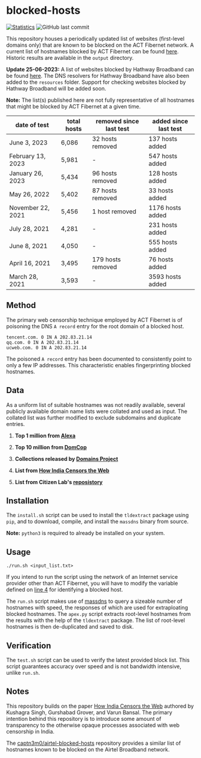 # blocked-hosts
[![Statistics](https://img.shields.io/badge/sites-6,086-brightgreen)](https://github.com/qurbat/blocked-hosts)
![GitHub last commit](https://img.shields.io/github/last-commit/qurbat/blocked-hosts?color=blue)

This repository houses a periodically updated list of websites (first-level domains only) that are known to be blocked on the ACT Fibernet network. A current list of hostnames blocked by ACT Fibernet can be found [here](https://github.com/qurbat/blocked-hosts/blob/main/compiled_block_list.txt). Historic results are available in the `output` directory.

**Update 25-06-2023:** A list of websites blocked by Hathway Broadband can be found [here](https://github.com/qurbat/blocked-hosts/blob/main/compiled_block_list.txt). The DNS resolvers for Hathway Broadband have also been added to the `resources` folder. Support for checking websites blocked by Hathway Broadband will be added soon.


**Note:** The list(s) published here are not fully representative of all hostnames that might be blocked by ACT Fibernet at a given time.

| date of test      | total hosts  | removed since last test    | added since last test            |
|-------------------|--------------|----------------------------|----------------------------------|
| June 3, 2023      | 6,086        | 32 hosts removed           | 137 hosts added                  |
| February 13, 2023 | 5,981        | -                          | 547 hosts added                  |
| January 26, 2023  | 5,434        | 96 hosts removed           | 128 hosts added                  |
| May 26, 2022      | 5,402        | 87 hosts removed           | 33 hosts added                   |
| November 22, 2021 | 5,456        | 1 host removed             | 1176 hosts added                 |
| July 28, 2021     | 4,281        | -                          | 231 hosts added                  |
| June 8, 2021      | 4,050        | -                          | 555 hosts added                  |
| April 16, 2021    | 3,495        | 179 hosts removed          | 76 hosts added                   |
| March 28, 2021    | 3,593        | -                          | 3593 hosts added                 |

## Method
The primary web censorship technique employed by ACT Fibernet is of poisoning the DNS `A record` entry for the root domain of a blocked host.

```
tencent.com. 0 IN A 202.83.21.14
qq.com. 0 IN A 202.83.21.14
ucweb.com. 0 IN A 202.83.21.14
```

The poisoned `A record` entry has been documented to consistently point to only a few IP addresses. This characteristic enables fingerprinting blocked hostnames.

## Data

As a uniform list of suitable hostnames was not readily available, several publicly available domain name lists were collated and used as input. The collated list was further modified to exclude subdomains and duplicate entries.

1. **Top 1 million from [Alexa](http://s3.amazonaws.com/alexa-static/top-1m.csv.zip)**

2. **Top 10 million from [DomCop](https://www.domcop.com/files/top/top10milliondomains.csv.zip)**

3. **Collections released by [Domains Project](https://dataset.domainsproject.org)**

4. **List from [How India Censors the Web](https://github.com/kush789/How-India-Censors-The-Web-Data/blob/master/potentially_blocked_unique_hostnames.txt)**

5. **List from Citizen Lab's [reposistory](https://github.com/citizenlab/test-lists)**

## Installation
The `install.sh` script can be used to install the `tldextract` package using `pip`, and to download, compile, and install the `massdns` binary from source.

**Note:** `python3` is required to already be installed on your system.

## Usage

```
./run.sh <input_list.txt>
```

If you intend to run the script using the network of an Internet service provider other than ACT Fibernet, you will have to modify the variable defined on [line 4](https://github.com/qurbat/act-censorship/blob/main/run.sh#L4) for identifying a blocked host.

The `run.sh` script makes use of [massdns](https://github.com/blechschmidt/massdns) to query a sizeable number of hostnames with speed, the responses of which are used for extraploating blocked hostnames. The `apex.py` script extracts root-level hostnames from the results with the help of the `tldextract` package. The list of root-level hostnames is then de-duplicated and saved to disk.

## Verification
The `test.sh` script can be used to verify the latest provided block list. This script guarantees accuracy over speed and is not bandwidth intensive, unlike `run.sh`.

## Notes
This repository builds on the paper [How India Censors the Web](https://arxiv.org/abs/1912.08590) authored by Kushagra Singh, Gurshabad Grover, and Varun Bansal. The primary intention behind this repository is to introduce some amount of transparency to the otherwise opaque processes associated with web censorship in India.

The [captn3m0/airtel-blocked-hosts](https://github.com/captn3m0/airtel-blocked-hosts) repository provides a similar list of hostnames known to be blocked on the Airtel Broadband network.
